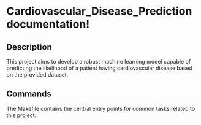 # Cardiovascular_Disease_Prediction documentation!

## Description

This project aims to develop a robust machine learning model capable of predicting the likelihood of a patient having cardiovascular disease based on the provided dataset.

## Commands

The Makefile contains the central entry points for common tasks related to this project.

